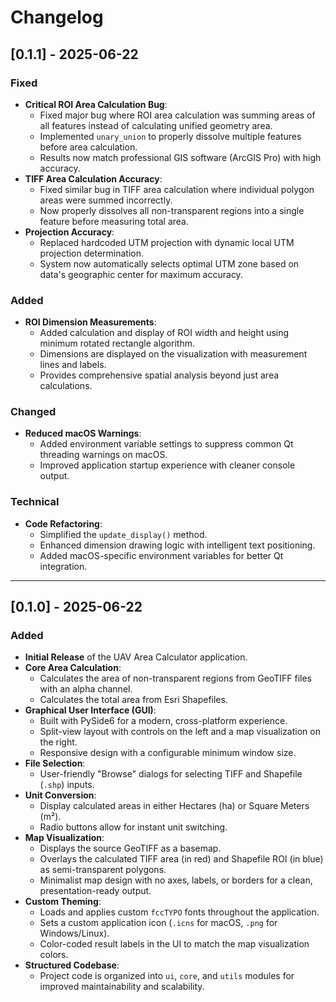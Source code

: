 # Changelog


## [0.1.1] - 2025-06-22

### Fixed

-   **Critical ROI Area Calculation Bug**: 
    -   Fixed major bug where ROI area calculation was summing areas of all features instead of calculating unified geometry area.
    -   Implemented `unary_union` to properly dissolve multiple features before area calculation.
    -   Results now match professional GIS software (ArcGIS Pro) with high accuracy.
-   **TIFF Area Calculation Accuracy**: 
    -   Fixed similar bug in TIFF area calculation where individual polygon areas were summed incorrectly.
    -   Now properly dissolves all non-transparent regions into a single feature before measuring total area.
-   **Projection Accuracy**: 
    -   Replaced hardcoded UTM projection with dynamic local UTM projection determination.
    -   System now automatically selects optimal UTM zone based on data's geographic center for maximum accuracy.

### Added

-   **ROI Dimension Measurements**: 
    -   Added calculation and display of ROI width and height using minimum rotated rectangle algorithm.
    -   Dimensions are displayed on the visualization with measurement lines and labels.
    -   Provides comprehensive spatial analysis beyond just area calculations.

### Changed

-   **Reduced macOS Warnings**: 
    -   Added environment variable settings to suppress common Qt threading warnings on macOS.
    -   Improved application startup experience with cleaner console output.

### Technical

-   **Code Refactoring**: 
    -   Simplified the `update_display()` method.
    -   Enhanced dimension drawing logic with intelligent text positioning.
    -   Added macOS-specific environment variables for better Qt integration.

---

## [0.1.0] - 2025-06-22

### Added

-   **Initial Release** of the UAV Area Calculator application.
-   **Core Area Calculation**:
    -   Calculates the area of non-transparent regions from GeoTIFF files with an alpha channel.
    -   Calculates the total area from Esri Shapefiles.
-   **Graphical User Interface (GUI)**:
    -   Built with PySide6 for a modern, cross-platform experience.
    -   Split-view layout with controls on the left and a map visualization on the right.
    -   Responsive design with a configurable minimum window size.
-   **File Selection**:
    -   User-friendly "Browse" dialogs for selecting TIFF and Shapefile (`.shp`) inputs.
-   **Unit Conversion**:
    -   Display calculated areas in either Hectares (ha) or Square Meters (m²).
    -   Radio buttons allow for instant unit switching.
-   **Map Visualization**:
    -   Displays the source GeoTIFF as a basemap.
    -   Overlays the calculated TIFF area (in red) and Shapefile ROI (in blue) as semi-transparent polygons.
    -   Minimalist map design with no axes, labels, or borders for a clean, presentation-ready output.
-   **Custom Theming**:
    -   Loads and applies custom `fccTYPO` fonts throughout the application.
    -   Sets a custom application icon (`.icns` for macOS, `.png` for Windows/Linux).
    -   Color-coded result labels in the UI to match the map visualization colors.
-   **Structured Codebase**:
    -   Project code is organized into `ui`, `core`, and `utils` modules for improved maintainability and scalability. 
